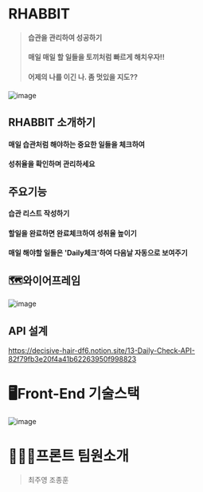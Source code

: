 # RHABBIT 
> #### 습관을 관리하여 성공하기
> #### 매일 매일 할 일들을 토끼처럼 빠르게 해치우자!!
> #### 어제의 나를 이긴 나. 좀 멋있을 지도??
![image](https://user-images.githubusercontent.com/86106738/145660992-f16d2291-ab07-43f0-906c-540b4aae604e.png)
## RHABBIT 소개하기
#### 매일 습관처럼 해야하는 중요한 일들을 체크하여 
#### 성취율을 확인하며 관리하세요


## 주요기능
#### 습관 리스트 작성하기
#### 할일을 완료하면 완료체크하여 성취율 높이기
#### 매일 해야할 일들은 'Daily체크'하여 다음날 자동으로 보여주기

 
## 🗺와이어프레임
![image](https://user-images.githubusercontent.com/86106738/145660434-1f838d4d-4eb6-4fe9-aeda-64cf4f4b377b.png)


## API 설계
https://decisive-hair-df6.notion.site/13-Daily-Check-API-82f79fb3e20f4a41b62263950f998823

 
 
# 🖥Front-End 기술스택
![image](https://user-images.githubusercontent.com/86106738/145660455-b7a10913-6835-4a63-a451-44576dca2f57.png)


 

# 🧑🏻‍💻프론트 팀원소개

>최주영
>조종훈
 
 
